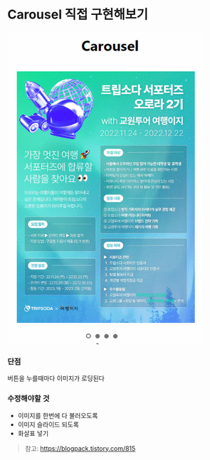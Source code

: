 # Carousel 직접 구현해보기

![img](./%EA%B5%AC%ED%98%84.gif)

### 단점
버튼을 누를때마다 이미지가 로딩된다

### 수정해야할 것
- 이미지를 한번에 다 불러오도록
- 이미지 슬라이드 되도록
- 화살표 넣기

> 참고: https://blogpack.tistory.com/815
